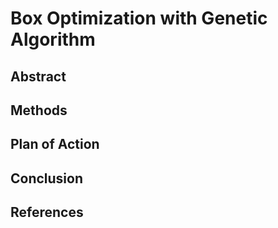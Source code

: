 # Box Optimization with Genetic Algorithm


## Abstract

## Methods

## Plan of Action



## Conclusion

## References

